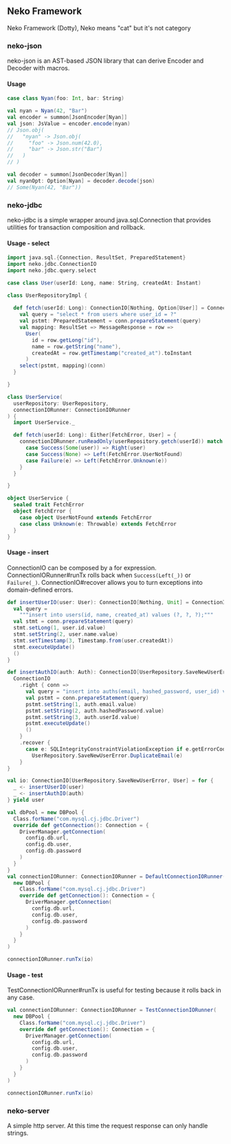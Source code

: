 ## Neko Framework

Neko Framework (Dotty), Neko means "cat" but it's not category

### neko-json

neko-json is an AST-based JSON library that can derive Encoder and Decoder with macros.

#### Usage

```scala
case class Nyan(foo: Int, bar: String)

val nyan = Nyan(42, "Bar")
val encoder = summon[JsonEncoder[Nyan]]
val json: JsValue = encoder.encode(nyan)
// Json.obj(
//   "nyan" -> Json.obj(
//     "foo" -> Json.num(42.0),
//     "bar" -> Json.str("Bar")
//   )
// )

val decoder = summon[JsonDecoder[Nyan]]
val nyanOpt: Option[Nyan] = decoder.decode(json)
// Some(Nyan(42, "Bar"))
```


### neko-jdbc

neko-jdbc is a simple wrapper around java.sql.Connection that provides utilities for transaction composition and rollback.

#### Usage - select

```scala
import java.sql.{Connection, ResultSet, PreparedStatement}
import neko.jdbc.ConnectionIO
import neko.jdbc.query.select

case class User(userId: Long, name: String, createdAt: Instant)

class UserRepositoryImpl {
  
  def fetch(userId: Long): ConnectionIO[Nothing, Option[User]] = ConnectionIO.either { conn: Connection =>
    val query = "select * from users where user_id = ?"
    val pstmt: PreparedStatement = conn.prepareStatement(query)
    val mapping: ResultSet => MessageResponse = row =>
      User(
        id = row.getLong("id"),
        name = row.getString("name"),
        createdAt = row.getTimestamp("created_at").toInstant
      )
    select(pstmt, mapping)(conn)
  }

}

class UserService(
  userRepository: UserRepository,
  connectionIORunner: ConnectionIORunner
) {
  import UserService._

  def fetch(userId: Long): Either[FetchError, User] = {
    connectionIORunner.runReadOnly(userRepository.getch(userId)) match {
      case Success(Some(user)) => Right(user)
      case Success(None) => Left(FetchError.UserNotFound)
      case Failure(e) => Left(FetchError.Unknown(e))
    }
  }

}

object UserService {
  sealed trait FetchError
  object FetchError {
    case object UserNotFound extends FetchError
    case class Unknown(e: Throwable) extends FetchError
  }
}
```

#### Usage - insert

ConnectionIO can be composed by a for expression.
ConnectionIORunner#runTx rolls back when `Success(Left(_))` or `Failure(_)`.
ConnectionIO#recover allows you to turn exceptions into domain-defined errors.

```scala
def insertUserIO(user: User): ConnectionIO[Nothing, Unit] = ConnectionIO.right { conn =>
  val query =
    """insert into users(id, name, created_at) values (?, ?, ?);"""
  val stmt = conn.prepareStatement(query)
  stmt.setLong(1, user.id.value)
  stmt.setString(2, user.name.value)
  stmt.setTimestamp(3, Timestamp.from(user.createdAt))
  stmt.executeUpdate()
  ()
}

def insertAuthIO(auth: Auth): ConnectionIO[UserRepository.SaveNewUserError, Unit] = {
  ConnectionIO
    .right { conn =>
      val query = "insert into auths(email, hashed_password, user_id) values (?, ?, ?);"
      val pstmt = conn.prepareStatement(query)
      pstmt.setString(1, auth.email.value)
      pstmt.setString(2, auth.hashedPassword.value)
      pstmt.setString(3, auth.userId.value)
      pstmt.executeUpdate()
      ()
    }
    .recover {
      case e: SQLIntegrityConstraintViolationException if e.getErrorCode == MysqlErrorNumbers.ER_DUP_ENTRY =>
        UserRepository.SaveNewUserError.DuplicateEmail(e)
    }
}

val io: ConnectionIO[UserRepository.SaveNewUserError, User] = for {
  _ <- insertUserIO(user)
  _ <- insertAuthIO(auth)
} yield user

val dbPool = new DBPool {
  Class.forName("com.mysql.cj.jdbc.Driver")
  override def getConnection(): Connection = {
    DriverManager.getConnection(
      config.db.url,
      config.db.user,
      config.db.password
    )
  }
}
val connectionIORunner: ConnectionIORunner = DefaultConnectionIORunner(
  new DBPool {
    Class.forName("com.mysql.cj.jdbc.Driver")
    override def getConnection(): Connection = {
      DriverManager.getConnection(
        config.db.url,
        config.db.user,
        config.db.password
      )
    }
  }
)

connectionIORunner.runTx(io)
```

#### Usage - test

TestConnectionIORunner#runTx is useful for testing because it rolls back in any case.

```scala
val connectionIORunner: ConnectionIORunner = TestConnectionIORunner(
  new DBPool {
    Class.forName("com.mysql.cj.jdbc.Driver")
    override def getConnection(): Connection = {
      DriverManager.getConnection(
        config.db.url,
        config.db.user,
        config.db.password
      )
    }
  }
)

connectionIORunner.runTx(io)
```

### neko-server

A simple http server.
At this time the request response can only handle strings.
